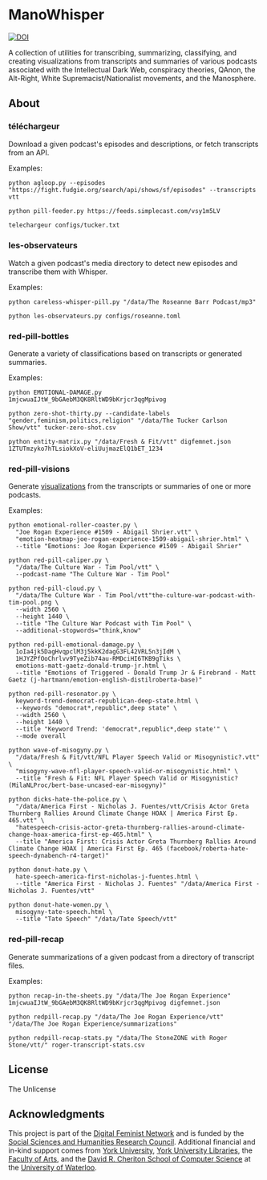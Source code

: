 # ManoWhisper

[![DOI](https://zenodo.org/badge/DOI/10.5281/zenodo.14794744.svg)](https://doi.org/10.5281/zenodo.14794744)

A collection of utilities for transcribing, summarizing, classifying, and creating visualizations from transcripts and summaries of various podcasts associated with the Intellectual Dark Web, conspiracy theories, QAnon, the Alt-Right, White Supremacist/Nationalist movements, and the Manosphere.

## About

### téléchargeur

Download a given podcast's episodes and descriptions, or fetch transcripts from an API.

Examples:

 ```shell
python agloop.py --episodes "https://fight.fudgie.org/search/api/shows/sf/episodes" --transcripts vtt
```

```shell
python pill-feeder.py https://feeds.simplecast.com/vsy1m5LV
```

```bash
telechargeur configs/tucker.txt
```

### les-observateurs

Watch a given podcast's media directory to detect new episodes and transcribe them with Whisper.

Examples:

```shell
python careless-whisper-pill.py "/data/The Roseanne Barr Podcast/mp3"
```

```shell
python les-observateurs.py configs/roseanne.toml
```

### red-pill-bottles

Generate a variety of classifications based on transcripts or generated summaries.

Examples:

```shell
python EMOTIONAL-DAMAGE.py 1mjcwuaIJtW_9bGAebM3QK8RltWD9bKrjcr3qgMpivog
```

```shell
python zero-shot-thirty.py --candidate-labels "gender,feminism,politics,religion" "/data/The Tucker Carlson Show/vtt" tucker-zero-shot.csv
```

```shell
python entity-matrix.py "/data/Fresh & Fit/vtt" digfemnet.json 1ZTUTmzyko7hTLsiokXoV-eliUujmazElQ1bET_1234
```

### red-pill-visions

Generate [visualizations](https://ruebot.net/visualizations/mano-whisper/) from the transcripts or summaries of one or more podcasts.

Examples:

```shell
python emotional-roller-coaster.py \
  "Joe Rogan Experience #1509 - Abigail Shrier.vtt" \
  "emotion-heatmap-joe-rogan-experience-1509-abigail-shrier.html" \
  --title "Emotions: Joe Rogan Experience #1509 - Abigail Shrier"
```

```shell
python red-pill-caliper.py \
  "/data/The Culture War - Tim Pool/vtt" \
  --podcast-name "The Culture War - Tim Pool"
```

```shell
python red-pill-cloud.py \
  "/data/The Culture War - Tim Pool/vtt"the-culture-war-podcast-with-tim-pool.png \
  --width 2560 \
  --height 1440 \
  --title "The Culture War Podcast with Tim Pool" \
  --additional-stopwords="think,know"
```

```shell
python red-pill-emotional-damage.py \
  1oIa4jk5DagHvqpclM3j5kkK2dagG3FL42VRL5n3jIdM \
  1HJYZPfOoChrlvv9TyeZib74au-RMDciHI6TKB9gTiks \
  emotions-matt-gaetz-donald-trump-jr.html \
  --title "Emotions of Triggered - Donald Trump Jr & Firebrand - Matt Gaetz (j-hartmann/emotion-english-distilroberta-base)"
```

```shell
python red-pill-resonator.py \ 
  keyword-trend-democrat-republican-deep-state.html \
  --keywords "democrat*,republic*,deep state" \
  --width 2560 \
  --height 1440 \
  --title "Keyword Trend: 'democrat*,republic*,deep state'" \
  --mode overall
```

```shell
python wave-of-misogyny.py \
  "/data/Fresh & Fit/vtt/NFL Player Speech Valid or Misogynistic?.vtt" \
  "misogyny-wave-nfl-player-speech-valid-or-misogynistic.html" \
  --title "Fresh & Fit: NFL Player Speech Valid or Misogynistic? (MilaNLProc/bert-base-uncased-ear-misogyny)"
```

```shell
python dicks-hate-the-police.py \
  "/data/America First - Nicholas J. Fuentes/vtt/Crisis Actor Greta Thurnberg Rallies Around Climate Change HOAX | America First Ep. 465.vtt" \
  "hatespeech-crisis-actor-greta-thurnberg-rallies-around-climate-change-hoax-america-first-ep-465.html" \
  --title "America First: Crisis Actor Greta Thurnberg Rallies Around Climate Change HOAX | America First Ep. 465 (facebook/roberta-hate-speech-dynabench-r4-target)"
```

```shell
python donut-hate.py \
  hate-speech-america-first-nicholas-j-fuentes.html \
  --title "America First - Nicholas J. Fuentes" "/data/America First - Nicholas J. Fuentes/vtt"
```

```shell
python donut-hate-women.py \ 
  misogyny-tate-speech.html \
  --title "Tate Speech" "/data/Tate Speech/vtt"
```

### red-pill-recap

Generate summarizations of a given podcast from a directory of transcript files.

Examples:

```shell
python recap-in-the-sheets.py "/data/The Joe Rogan Experience" 1mjcwuaIJtW_9bGAebM3QK8RltWD9bKrjcr3qgMpivog digfemnet.json
```

```shell
python redpill-recap.py "/data/The Joe Rogan Experience/vtt" "/data/The Joe Rogan Experience/summarizations"
```

```shell
python redpill-recap-stats.py "/data/The StoneZONE with Roger Stone/vtt/" roger-transcript-stats.csv
```

## License

The Unlicense

## Acknowledgments

This project is part of the [Digital Feminist Network](https://digfemnet.org/) and is funded by the [Social Sciences and Humanities Research Council](https://www.sshrc-crsh.gc.ca/). Additional financial and in-kind support comes from [York University](https://www.yorku.ca/), [York University Libraries](https://www.library.yorku.ca/web/), the [Faculty of Arts](https://uwaterloo.ca/arts/), and the [David R. Cheriton School of Computer Science](https://cs.uwaterloo.ca/) at the [University of Waterloo](https://uwaterloo.ca/).
